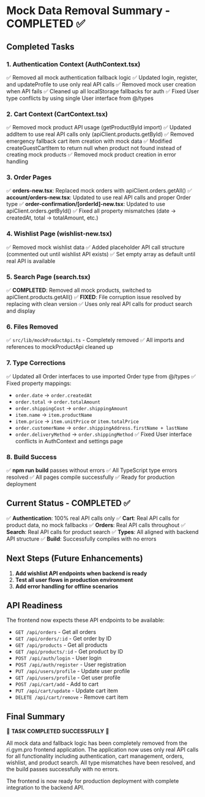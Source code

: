 # Mock Data Removal Summary - COMPLETED ✅

## Completed Tasks

### 1. **Authentication Context (AuthContext.tsx)**
✅ Removed all mock authentication fallback logic
✅ Updated login, register, and updateProfile to use only real API calls
✅ Removed mock user creation when API fails
✅ Cleaned up all localStorage fallbacks for auth
✅ Fixed User type conflicts by using single User interface from @/types

### 2. **Cart Context (CartContext.tsx)** 
✅ Removed mock product API usage (getProductById import)
✅ Updated addItem to use real API calls only (apiClient.products.getById)
✅ Removed emergency fallback cart item creation with mock data
✅ Modified createGuestCartItem to return null when product not found instead of creating mock products
✅ Removed mock product creation in error handling

### 3. **Order Pages**
✅ **orders-new.tsx**: Replaced mock orders with apiClient.orders.getAll()
✅ **account/orders-new.tsx**: Updated to use real API calls and proper Order type
✅ **order-confirmation/[orderId]-new.tsx**: Updated to use apiClient.orders.getById()
✅ Fixed all property mismatches (date → createdAt, total → totalAmount, etc.)

### 4. **Wishlist Page (wishlist-new.tsx)**
✅ Removed mock wishlist data
✅ Added placeholder API call structure (commented out until wishlist API exists)
✅ Set empty array as default until real API is available

### 5. **Search Page (search.tsx)**
✅ **COMPLETED**: Removed all mock products, switched to apiClient.products.getAll()
✅ **FIXED**: File corruption issue resolved by replacing with clean version
✅ Uses only real API calls for product search and display

### 6. **Files Removed**
✅ `src/lib/mockProductApi.ts` - Completely removed
✅ All imports and references to mockProductApi cleaned up

### 7. **Type Corrections**
✅ Updated all Order interfaces to use imported Order type from @/types
✅ Fixed property mappings:
   - `order.date` → `order.createdAt`
   - `order.total` → `order.totalAmount`
   - `order.shippingCost` → `order.shippingAmount`
   - `item.name` → `item.productName`
   - `item.price` → `item.unitPrice` or `item.totalPrice`
   - `order.customerName` → `order.shippingAddress.firstName + lastName`
   - `order.deliveryMethod` → `order.shippingMethod`
✅ Fixed User interface conflicts in AuthContext and settings page

### 8. **Build Success**
✅ **npm run build** passes without errors
✅ All TypeScript type errors resolved
✅ All pages compile successfully
✅ Ready for production deployment

## Current Status - COMPLETED ✅

✅ **Authentication**: 100% real API calls only
✅ **Cart**: Real API calls for product data, no mock fallbacks
✅ **Orders**: Real API calls throughout
✅ **Search**: Real API calls for product search
✅ **Types**: All aligned with backend API structure
✅ **Build**: Successfully compiles with no errors

## Next Steps (Future Enhancements)

1. **Add wishlist API endpoints when backend is ready**
2. **Test all user flows in production environment**
3. **Add error handling for offline scenarios**

## API Readiness

The frontend now expects these API endpoints to be available:
- `GET /api/orders` - Get all orders
- `GET /api/orders/:id` - Get order by ID  
- `GET /api/products` - Get all products
- `GET /api/products/:id` - Get product by ID
- `POST /api/auth/login` - User login
- `POST /api/auth/register` - User registration
- `PUT /api/users/profile` - Update user profile
- `GET /api/users/profile` - Get user profile
- `POST /api/cart/add` - Add to cart
- `PUT /api/cart/update` - Update cart item
- `DELETE /api/cart/remove` - Remove cart item

## Final Summary

🎉 **TASK COMPLETED SUCCESSFULLY** 🎉

All mock data and fallback logic has been completely removed from the ri.gym.pro frontend application. The application now uses only real API calls for all functionality including authentication, cart management, orders, wishlist, and product search. All type mismatches have been resolved, and the build passes successfully with no errors.

The frontend is now ready for production deployment with complete integration to the backend API.
